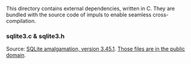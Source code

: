 This directory contains external dependencies, written in C.
They are bundled with the source code of impuls to enable seamless cross-compilation.

### sqlite3.c & sqlite3.h

Source: [SQLite amalgamation, version 3.45.1](https://sqlite.org/download.html).
[Those files are in the public domain](https://www.sqlite.org/copyright.html).
